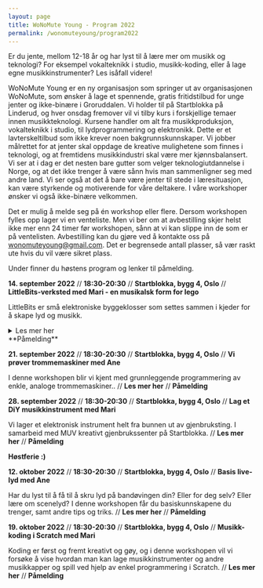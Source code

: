 ```yaml
---
layout: page
title: WoNoMute Young - Program 2022
permalink: /wonomuteyoung/program2022
---
```


Er du jente, mellom 12-18 år og har lyst til å lære mer om musikk
og teknologi? For eksempel vokalteknikk i studio, musikk-koding,
eller å lage egne musikkinstrumenter? Les isåfall videre!

WoNoMute Young er en ny organisasjon som springer ut av organisasjonen WoNoMute, som ønsker å lage et spennende, gratis fritidstilbud for unge jenter og ikke-binære i Groruddalen. Vi holder til på Startblokka på Linderud, og hver onsdag fremover vil vi tilby kurs i forskjellige temaer innen musikkteknologi. Kursene handler om alt fra musikkproduksjon, vokalteknikk i studio, til lydprogrammering og elektronikk. Dette er et lavterskeltilbud som ikke krever noen bakgrunnskunnskaper. Vi jobber målrettet for at jenter skal oppdage de kreative mulighetene som finnes i teknologi, og at fremtidens musikkindustri skal være mer kjønnsbalansert. Vi ser at i dag er det nesten bare gutter som velger teknologiutdannelse i Norge, og at det ikke trenger å være sånn hvis man sammenligner seg med andre land. Vi ser også at det å bare være jenter til stede i læresituasjon, kan være styrkende og motiverende for våre deltakere. I våre workshoper ønsker vi også ikke-binære velkommen.

Det er mulig å melde seg på én workshop eller flere. Dersom workshopen fylles opp lager vi en venteliste. Men vi ber om at avbestilling skjer helst ikke mer enn 24 timer før workshopen, sånn at vi kan slippe inn de som er på ventelisten. Avbestilling kan du gjøre ved å kontakte oss på [wonomuteyoung@gmail.com](wonomuteyoung@gmail.com). Det er begrensede antall plasser, så vær raskt ute hvis du vil være sikret plass.

Under finner du høstens program og lenker til påmelding.



**14. september 2022** // **18:30-20:30** // **Startblokka, bygg 4, Oslo** // **LittleBits-verksted med Mari - en musikalsk form for lego**


LittleBits er små elektroniske byggeklosser som settes sammen i kjeder for å skape lyd og
musikk. 

<details><summary><bold>Les mer her</bold></summary> 
<p>

<img src="/assets/wonomuteyoung/workshops/littlebits.jpg" size="10%">

Workshopen er et utforskende og hyggelig kurs som ikke krever noen forkunnskaper. LittleBits er et byggesett for å lage en synth. Workshopen er for jenter og ikke-binære i alderen 12-18 år og passer for alle som er nysgjerrige og har en utforskende spire i magen. 
<br>
LittleBits er små elektroniske byggeklosser som settes sammen i kjeder for å skape lyd og musikk. Konseptet er utviklet av Korg og gjør det lett for hvem som helst å bygge små synther. Samtidig lærer man litt om hvordan synther er bygd opp. Vi gir en kort introduksjon til hvordan littleBits fungerer, deretter får dere prøve selv! Til slutt har vi en improvisert jam-session der alle får spille med de selvlagde instrumentene sine. Ingen forkunnskaper er nødvendig til denne workshopen.
<br>
Tilgjengelige plasser: 10.
</p>
</details>
**Påmelding**


**21. september 2022** // **18:30-20:30** // **Startblokka, bygg 4, Oslo** // **Vi prøver trommemaskiner med Ane**

I denne workshopen blir vi kjent med grunnleggende programmering av enkle, analoge trommemaskiner.. // **Les mer her** // **Påmelding**

**28. september 2022** // **18:30-20:30** // **Startblokka, bygg 4, Oslo** // **Lag et DiY musikkinstrument med Mari**

Vi lager et elektronisk instrument helt fra bunnen ut av gjenbruksting. I samarbeid med MUV
kreativt gjenbrukssenter på Startblokka. // **Les mer her** // **Påmelding**

**Høstferie :)**

**12. oktober 2022** // **18:30-20:30** // **Startblokka, bygg 4, Oslo** // **Basis live-lyd med Ane**

Har du lyst til å få til å skru lyd på bandøvingen din? Eller for deg selv? Eller lære om scenelyd?
I denne workshopen får du basiskunnskapene du trenger, samt andre tips og triks. // **Les mer her** // **Påmelding**

**19. oktober 2022** // **18:30-20:30** // **Startblokka, bygg 4, Oslo** // **Musikk-koding i Scratch med Mari**

Koding er først og fremt kreativt og gøy, og i denne workshopen vil vi forsøke å vise hvordan man
kan lage musikkinstrumenter og andre musikkapper og spill ved hjelp av enkel programmering i
Scratch. // **Les mer her** // **Påmelding**


